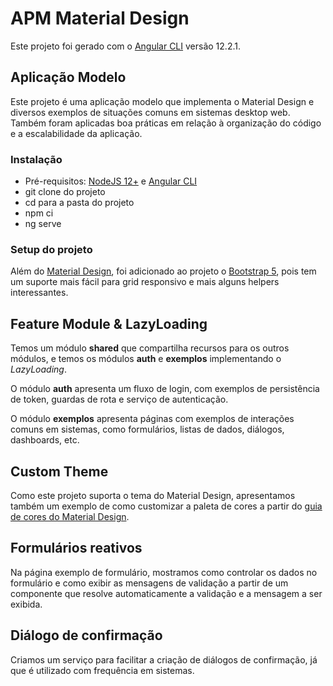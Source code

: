 # APM Material Design

Este projeto foi gerado com o [Angular CLI](https://github.com/angular/angular-cli) versão 12.2.1.

## Aplicação Modelo

Este projeto é uma aplicação modelo que implementa o Material Design e diversos exemplos de situações comuns em sistemas desktop web. Também foram aplicadas boa práticas em relação à organização do código e a escalabilidade da aplicação.

### Instalação

- Pré-requisitos: [NodeJS 12+](https://nodejs.org/en/) e [Angular CLI](https://angular.io/guide/setup-local#install-the-angular-cli)
- git clone do projeto
- cd para a pasta do projeto
- npm ci
- ng serve

### Setup do projeto

Além do [Material Design](https://material.angular.io/), foi adicionado ao projeto o [Bootstrap 5](https://getbootstrap.com/), pois tem um suporte mais fácil para grid responsivo e mais alguns helpers interessantes.

## Feature Module & LazyLoading

Temos um módulo **shared** que compartilha recursos para os outros módulos, e temos os módulos **auth** e **exemplos** implementando o _LazyLoading_.

O módulo **auth** apresenta um fluxo de login, com exemplos de persistência de token, guardas de rota e serviço de autenticação.

O módulo **exemplos** apresenta páginas com exemplos de interações comuns em sistemas, como formulários, listas de dados, diálogos, dashboards, etc.

## Custom Theme

Como este projeto suporta o tema do Material Design, apresentamos também um exemplo de como customizar a paleta de cores a partir do [guia de cores do Material Design](https://material.io/archive/guidelines/style/color.html#color-color-palette).

## Formulários reativos

Na página exemplo de formulário, mostramos como controlar os dados no formulário e como exibir as mensagens de validação a partir de um componente que resolve automaticamente a validação e a mensagem a ser exibida.

## Diálogo de confirmação

Criamos um serviço para facilitar a criação de diálogos de confirmação, já que é utilizado com frequência em sistemas.
